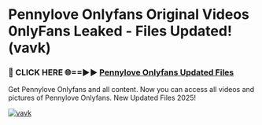 # Pennylove Onlyfans Original Videos 0nlyFans Leaked - Files Updated! (vavk)

<h3>🔴 CLICK HERE 🌐==►► <a href="https://tinyurl.com/ehrbuxhb" rel="nofollow">Pennylove Onlyfans Updated Files</a></h3>

Get Pennylove Onlyfans and all content. Now you can access all videos and pictures of Pennylove Onlyfans. New Updated Files 2025!

[![vavk](https://i.imgur.com/lVYEuWS.gif)](https://tinyurl.com/ehrbuxhb)
